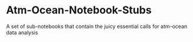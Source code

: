 # Atm-Ocean-Notebook-Stubs
A set of sub-notebooks that contain the juicy essential calls for atm-ocean data analysis
